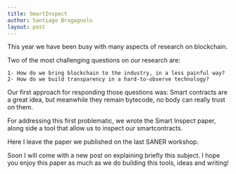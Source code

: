 ```yaml
---
title: SmartInspect
author: Santiago Bragagnolo
layout: post
---
```



This year we have been busy with many aspects of research on blockchain.

Two of the most challenging questions on our research are:
	
	1- How do we bring blockchain to the industry, in a less painful way?
	2- How do we build transparency in a hard-to-observe technology?
	

Our first approach for responding those questions was: Smart contracts are a great idea, but meanwhile they remain bytecode, no body can really trust on them. 

For addressing this first problematic, we wrote the Smart Inspect paper, along side a tool that allow us to inspect our smartcontracts. 

Here I leave the paper we published on the last SANER workshop. 

<object data="assets/papers/2018_smart_inspector_saner_ws.pdf" width="1000" height="1000" type='application/pdf'/>



Soon I will come with a new post on explaining briefly this subject. I hope you enjoy this paper as much as we do building this tools, ideas and writing! 




